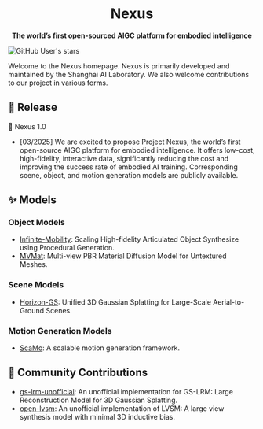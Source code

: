 <div align="center">

# Nexus

**The world’s first open-sourced AIGC platform for embodied intelligence**

</div>

![GitHub User's stars](https://img.shields.io/github/stars/Intern-Nexus)

Welcome to the Nexus homepage. Nexus is primarily developed and maintained by the Shanghai AI Laboratory. We also welcome contributions to our project in various forms.


## 🚀 Release

🎉 Nexus 1.0

- [03/2025] We are excited to propose Project Nexus, the world’s first open-source AIGC platform for embodied intelligence.  It offers low-cost, high-fidelity, interactive data, significantly reducing the cost and improving the success rate of embodied AI training. Corresponding scene, object, and motion generation models are publicly available.

## ✨ Models

### Object Models
- [Infinite-Mobility](https://github.com/Intern-Nexus/Infinite-Mobility): Scaling High-fidelity Articulated Object Synthesize using Procedural Generation.
- [MVMat](https://github.com/Intern-Nexus/MVMat): Multi-view PBR Material Diffusion Model for Untextured Meshes.

### Scene Models
- [Horizon-GS](https://github.com/Intern-Nexus/HorizonGS): Unified 3D Gaussian Splatting for Large-Scale Aerial-to-Ground Scenes.

### Motion Generation Models
- [ScaMo](https://github.com/Intern-Nexus/ScaMo): A scalable motion generation framework.

## 🧱 Community Contributions
- [gs-lrm-unofficial](https://github.com/Intern-Nexus/gs-lrm-unofficial): An unofficial implementation for GS-LRM: Large Reconstruction Model for 3D Gaussian Splatting.
- [open-lvsm](https://github.com/Intern-Nexus/open-lvsm): An unofficial implementation of LVSM: A large view synthesis model with minimal 3D inductive bias.
